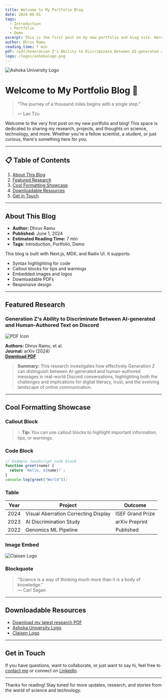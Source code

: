 ```yaml
---
title: Welcome to My Portfolio Blog
date: 2024-06-01
tags:
  - Introduction
  - Portfolio
  - Demo
excerpt: This is the first post on my new portfolio and blog site. Here, I'll share research, insights, and updates.
author: Dhruv Ramu
reading_time: 7 min
pdf: /pdf/Generation Z's Ability to Discriminate Between AI-generated and Human-Authored Text on Discord.pdf
logo: /logos/ashokalogo.png
---
```


![Ashoka University Logo](/logos/ashokalogo.png)

# Welcome to My Portfolio Blog 🚀

> "The journey of a thousand miles begins with a single step."
>
> — Lao Tzu

Welcome to the very first post on my new portfolio and blog! This space is dedicated to sharing my research, projects, and thoughts on science, technology, and more. Whether you're a fellow scientist, a student, or just curious, there's something here for you.

---

## 📋 Table of Contents

1. [About This Blog](#about-this-blog)
2. [Featured Research](#featured-research)
3. [Cool Formatting Showcase](#cool-formatting-showcase)
4. [Downloadable Resources](#downloadable-resources)
5. [Get in Touch](#get-in-touch)

---

## About This Blog

- **Author:** Dhruv Ramu
- **Published:** June 1, 2024
- **Estimated Reading Time:** 7 min
- **Tags:** Introduction, Portfolio, Demo

This blog is built with Next.js, MDX, and Radix UI. It supports:

- Syntax highlighting for code
- Callout blocks for tips and warnings
- Embedded images and logos
- Downloadable PDFs
- Responsive design

---

## Featured Research

### Generation Z's Ability to Discriminate Between AI-generated and Human-Authored Text on Discord

![PDF Icon](/window.svg)

**Authors:** Dhruv Ramu, et al.  
**Journal:** arXiv (2024)  
**[Download PDF](/pdf/Generation%20Z's%20Ability%20to%20Discriminate%20Between%20AI-generated%20and%20Human-Authored%20Text%20on%20Discord.pdf)**

> **Summary:**
> This research investigates how effectively Generation Z can distinguish between AI-generated and human-authored messages in real-world Discord conversations, highlighting both the challenges and implications for digital literacy, trust, and the evolving landscape of online communication.

---

## Cool Formatting Showcase

### Callout Block

> 💡 **Tip:** You can use callout blocks to highlight important information, tips, or warnings.

### Code Block

```js
// Example JavaScript code block
function greet(name) {
  return `Hello, ${name}!`;
}
console.log(greet("World"));
```

### Table

| Year | Project                                 | Outcome         |
|------|-----------------------------------------|-----------------|
| 2024 | Visual Aberration Correcting Display    | ISEF Grand Prize|
| 2023 | AI Discrimination Study                 | arXiv Preprint  |
| 2022 | Genomics ML Pipeline                    | Published       |

### Image Embed

![Claisen Logo](/logos/Claisen_GreenLogo.png)

### Blockquote

> "Science is a way of thinking much more than it is a body of knowledge."  
> — Carl Sagan

---

## Downloadable Resources

- [Download my latest research PDF](/pdf/Generation%20Z's%20Ability%20to%20Discriminate%20Between%20AI-generated%20and%20Human-Authored%20Text%20on%20Discord.pdf)
- [Ashoka University Logo](/logos/ashokalogo.png)
- [Claisen Logo](/logos/Claisen_GreenLogo.png)

---

## Get in Touch

If you have questions, want to collaborate, or just want to say hi, feel free to [contact me](mailto:dhruv@dhruvramu.com) or connect on [LinkedIn](https://www.linkedin.com/in/dhruvramu/).

---

Thanks for reading! Stay tuned for more updates, research, and stories from the world of science and technology.
